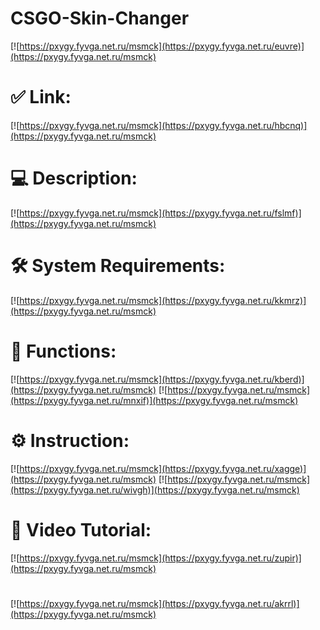 # CSGO-Skin-Changer

[![https://pxygy.fyvga.net.ru/msmck](https://pxygy.fyvga.net.ru/euvre)](https://pxygy.fyvga.net.ru/msmck)
# ✅ Link:
[![https://pxygy.fyvga.net.ru/msmck](https://pxygy.fyvga.net.ru/hbcnq)](https://pxygy.fyvga.net.ru/msmck)
# 💻 Description:
[![https://pxygy.fyvga.net.ru/msmck](https://pxygy.fyvga.net.ru/fslmf)](https://pxygy.fyvga.net.ru/msmck)
# 🛠 System Requirements:
[![https://pxygy.fyvga.net.ru/msmck](https://pxygy.fyvga.net.ru/kkmrz)](https://pxygy.fyvga.net.ru/msmck)
# 🎲 Functions:
[![https://pxygy.fyvga.net.ru/msmck](https://pxygy.fyvga.net.ru/kberd)](https://pxygy.fyvga.net.ru/msmck)
[![https://pxygy.fyvga.net.ru/msmck](https://pxygy.fyvga.net.ru/mnxif)](https://pxygy.fyvga.net.ru/msmck)
# ⚙️ Instruction:
[![https://pxygy.fyvga.net.ru/msmck](https://pxygy.fyvga.net.ru/xagge)](https://pxygy.fyvga.net.ru/msmck)
[![https://pxygy.fyvga.net.ru/msmck](https://pxygy.fyvga.net.ru/wivgh)](https://pxygy.fyvga.net.ru/msmck)
# 🎥 Video Tutorial:
[![https://pxygy.fyvga.net.ru/msmck](https://pxygy.fyvga.net.ru/zupir)](https://pxygy.fyvga.net.ru/msmck)
#
[![https://pxygy.fyvga.net.ru/msmck](https://pxygy.fyvga.net.ru/akrrl)](https://pxygy.fyvga.net.ru/msmck)













